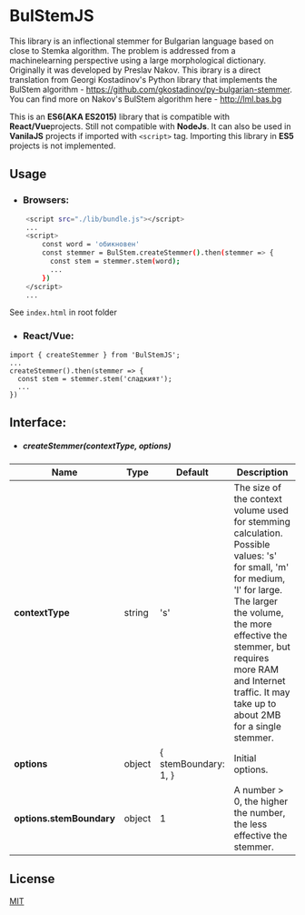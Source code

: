 # BulStemJS

This library is an inflectional stemmer for Bulgarian language based on close to Stemka algorithm. The problem is addressed from a machinelearning perspective using a large morphological dictionary. Originally it was developed by Preslav Nakov. This ibrary is a direct translation from Georgi Kostadinov's Python library that implements the BulStem algorithm - https://github.com/gkostadinov/py-bulgarian-stemmer. You can find more on Nakov's BulStem algorithm here - http://lml.bas.bg

This is an **ES6(AKA ES2015)** library that is compatible with **React/Vue**projects. Still not compatible with **NodeJs**. It can also be used in **VanilaJS** projects if imported with `<script>` tag. Importing this library in **ES5** projects is not implemented.

## Usage

- ### Browsers:
```sh
    <script src="./lib/bundle.js"></script>
    ...
    <script>
        const word = 'обикновен'
        const stemmer = BulStem.createStemmer().then(stemmer => {
          const stem = stemmer.stem(word);
          ...
        })
    </script>
    ...
```

See `index.html` in root folder

- ### React/Vue:

```
import { createStemmer } from 'BulStemJS';
...
createStemmer().then(stemmer => {
  const stem = stemmer.stem('сладкият');
  ...
})

```
## Interface:

- ##### **createStemmer(contextType, options)**

| Name | Type | Default | Description
| ------ | ------ | ------ | ------ |
| **contextType** | string | 's' | The size of the context volume used for stemming calculation. Possible values: 's' for small, 'm' for medium, 'l' for large. The larger the volume, the more effective the stemmer, but requires more RAM and Internet traffic. It may take up to about 2MB for a single stemmer. |
| **options** | object | { stemBoundary: 1,  } | Initial options. |
| **options.stemBoundary** | object | 1  |  A number > 0, the higher the number, the less effective the stemmer.|

## License

[MIT]

[MIT]: <https://opensource.org/licenses/MIT>
